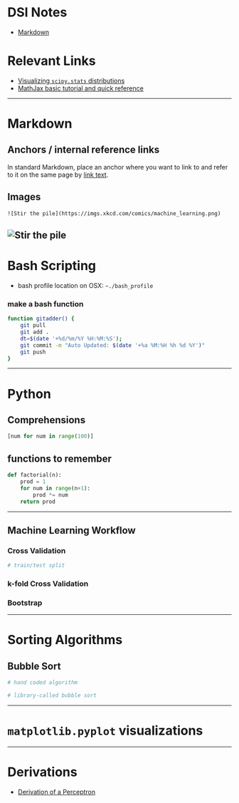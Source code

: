 # DSI Notes
* [Markdown](#markdown)


# Relevant Links
* [Visualizing `scipy.stats` distributions](https://stackoverflow.com/questions/37559470/what-do-all-the-distributions-available-in-scipy-stats-look-like)
* [MathJax basic tutorial and quick reference](https://math.meta.stackexchange.com/questions/5020/mathjax-basic-tutorial-and-quick-reference)


------------------------------
# <a name="markdown">Markdown</a>

## Anchors / internal reference links
In standard Markdown, place an anchor <a name="markdown"></a> where you want to link to and refer to it on the same page by [link text](#abcd).


## Images

```
![Stir the pile](https://imgs.xkcd.com/comics/machine_learning.png)
```

![Stir the pile](https://imgs.xkcd.com/comics/machine_learning.png)
------------------------------
# Bash Scripting
* bash profile location on OSX: `~./bash_profile`

### make a bash function

```bash
function gitadder() {
    git pull
    git add .
    dt=$(date '+%d/%m/%Y %H:%M:%S');
    git commit -m "Auto Updated: $(date '+%a %M:%H %h %d %Y')"
    git push    
}
```


----------------------
# Python 

## Comprehensions

```python
[num for num in range(100)]
```

## functions to remember

```python
def factorial(n):
    prod = 1
    for num in range(n+1):
        prod *= num
    return prod
```


-------------------
## Machine Learning Workflow

### Cross Validation
```python
# train/test split
```

### k-fold Cross Validation


### Bootstrap


------------------
# Sorting Algorithms

## Bubble Sort

```python
# hand coded algorithm
```

```python
# library-called bubble sort
```

----------------------------

# `matplotlib.pyplot` visualizations


----------------------------
# Derivations
* [Derivation of a Perceptron]()